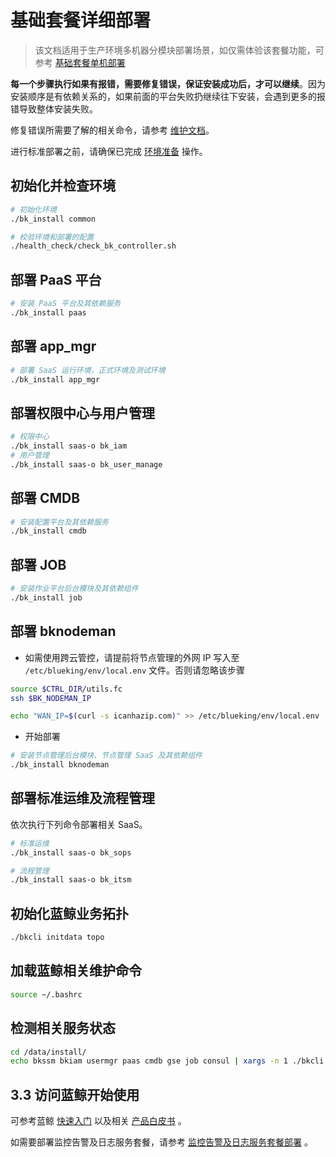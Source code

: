 # 基础套餐详细部署

> 该文档适用于生产环境多机器分模块部署场景，如仅需体验该套餐功能，可参考 [基础套餐单机部署](../单机部署/install_on_single_host.md)

**每一个步骤执行如果有报错，需要修复错误，保证安装成功后，才可以继续**。因为安装顺序是有依赖关系的，如果前面的平台失败扔继续往下安装，会遇到更多的报错导致整体安装失败。


修复错误所需要了解的相关命令，请参考 [维护文档](../../维护手册/日常维护/maintain.md)。

进行标准部署之前，请确保已完成 [环境准备](../../基础包安装/环境准备/get_ready.md) 操作。

## 初始化并检查环境

```bash
# 初始化环境
./bk_install common

# 校验环境和部署的配置
./health_check/check_bk_controller.sh
```

## 部署 PaaS 平台

```bash
# 安装 PaaS 平台及其依赖服务
./bk_install paas
```

## 部署 app_mgr

```bash
# 部署 SaaS 运行环境，正式环境及测试环境
./bk_install app_mgr
```

## 部署权限中心与用户管理

```bash
# 权限中心
./bk_install saas-o bk_iam
# 用户管理
./bk_install saas-o bk_user_manage
```

## 部署 CMDB

```bash
# 安装配置平台及其依赖服务
./bk_install cmdb
```

## 部署 JOB

```bash
# 安装作业平台后台模块及其依赖组件
./bk_install job
```

## 部署 bknodeman

- 如需使用跨云管控，请提前将节点管理的外网 IP 写入至 `/etc/blueking/env/local.env` 文件。否则请忽略该步骤

```bash
source $CTRL_DIR/utils.fc
ssh $BK_NODEMAN_IP

echo "WAN_IP=$(curl -s icanhazip.com)" >> /etc/blueking/env/local.env
```

- 开始部署

```bash
# 安装节点管理后台模块、节点管理 SaaS 及其依赖组件
./bk_install bknodeman
```

## 部署标准运维及流程管理

依次执行下列命令部署相关 SaaS。

```bash
# 标准运维
./bk_install saas-o bk_sops

# 流程管理
./bk_install saas-o bk_itsm
```

## 初始化蓝鲸业务拓扑

```bash
./bkcli initdata topo
```

## 加载蓝鲸相关维护命令

```bash
source ~/.bashrc
```

## 检测相关服务状态

```bash
cd /data/install/
echo bkssm bkiam usermgr paas cmdb gse job consul | xargs -n 1 ./bkcli check
```

## 3.3 访问蓝鲸开始使用

可参考蓝鲸 [快速入门](../../../../快速入门/quick-start-v6.0.md) 以及相关 [产品白皮书](https://bk.tencent.com/docs/) 。

如需要部署监控告警及日志服务套餐，请参考 [监控告警及日志服务套餐部署](./value_added.md) 。

